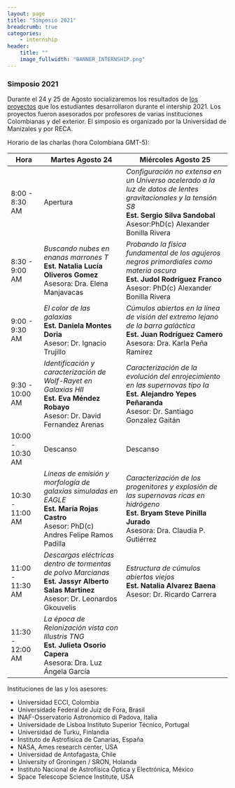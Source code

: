 ```yaml
---
layout: page
title: "Simposio 2021"
breadcrumb: true
categories:
    - internship
header:
    title: ""
    image_fullwidth: "BANNER_INTERNSHIP.png"
---
```



<!--more-->


### Simposio 2021

Durante el 24 y 25 de Agosto socializaremos los resultados de [los proyectos](https://recastronomia.github.io/internship/) que
los estudiantes desarrollaron durante el intership 2021. Los proyectos fueron
asesorados por profesores de varias instituciones Colombianas y del exterior. El simposio es organizado por la Universidad de Manizales y por RECA.  

 
Horario de las charlas (hora Colombiana GMT-5): 


| Hora |    Martes Agosto 24 | Miércoles Agosto 25 |
| ----- | ------- | ------- |
|8:00 - 8:30 AM |  Apertura  | *Configuración no extensa en un Universo acelerado a la luz de datos de lentes gravitacionales y la tensión S8*  <br /> **Est. Sergio Silva Sandobal**  <br />Asesor:PhD(c) Alexander Bonilla Rivera|
| 8:30 - 9:00 AM |  *Buscando nubes en enanas marrones T*  <br /> **Est. Natalia Lucía Oliveros Gomez**  <br /> Asesora: Dra. Elena Manjavacas |  *Probando la física fundamental de los agujeros negros primordiales como materia oscura*  <br />  **Est. Judol Rodríguez Franco**  <br /> Asesor: PhD(c) Alexander Bonilla Rivera |
| 9:00 - 9:30 AM | *El color de las galaxias* <br />  **Est. Daniela Montes Doria** <br /> Asesor: Dr. Ignacio Trujillo   |  *Cúmulos abiertos en la línea de visión del extremo lejano de la barra galáctica* <br /> **Est. Juan Rodríguez Camero**  <br />Asesora: Dra. Karla Peña Ramírez |
| 9:30 - 10:00 AM | *Identificación y caracterización de Wolf-Rayet en Galaxias HII* <br /> **Est. Eva Méndez Robayo** <br /> Asesor: Dr. David Fernandez Arenas | *Caracterización de la evolución del enrojecimiento en las supernovas tipo Ia* <br /> **Est. Alejandro Yepes Peñaranda** <br /> Asesor: Dr. Santiago Gonzalez Gaitán |
| 10:00 - 10:30 AM |    Descanso    |   Descanso |
| 10:30 - 11:00 AM |   *Líneas de emisión y morfología de galaxias simuladas en EAGLE* <br /> **Est. María Rojas Castro** <br /> Asesor: PhD(c) Andres Felipe Ramos Padilla  |  *Caracterización de los progenitores y explosión de las supernovas ricas en hidrógeno* <br /> **Est. Bryam Steve Pinilla Jurado** <br /> Asesora: Dra. Claudia P. Gutiérrez |
| 11:00 - 11:30 AM |   *Descargas eléctricas dentro de tormentas de polvo Marcianas* <br />**Est. Jassyr Alberto Salas Martinez** <br /> Asesor: Dr. Leonardos Gkouvelis  |  *Estructura de cúmulos abiertos viejos*  <br />  **Est. Natalia Alvarez Baena** <br /> Asesor: Dr. Ricardo Carrera  | 
| 11:30 - 12:00 AM |   *La época de Reionización vista con Illustris TNG* <br /> **Est. Julieta Osorio Capera** <br /> Asesora: Dra. Luz Ángela García |  |


Instituciones de las y los asesores: 

- Universidad ECCI, Colombia
- Universidade Federal de Juiz de Fora, Brasil
- INAF-Osservatorio Astronomico di Padova, Italia
- Universidade de Lisboa Instituto Superior Técnico, Portugal
- Universidad de Turku, Finlandia
- Instituto de Astrofisica de Canarias, España
- NASA, Αmes research center, USA
- Universidad de Antofagasta, Chile
- University of Groningen / SRON, Holanda
- Instituto Nacional de Astrofísica Óptica y Electrónica, México
- Space Telescope Science Institute, USA
